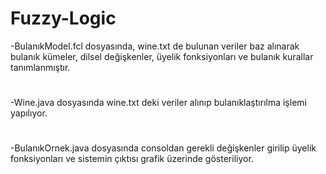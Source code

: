 # Fuzzy-Logic

-BulanıkModel.fcl dosyasında, wine.txt de bulunan veriler baz alınarak bulanık kümeler, dilsel değişkenler, üyelik fonksiyonları ve
 bulanık kurallar tanımlanmıştır.
#
-Wine.java dosyasında wine.txt deki veriler alınıp bulanıklaştırılma işlemi yapılıyor.
#
-BulanıkOrnek.java dosyasında consoldan gerekli değişkenler girilip üyelik fonksiyonları ve sistemin çıktısı grafik üzerinde gösteriliyor. 
